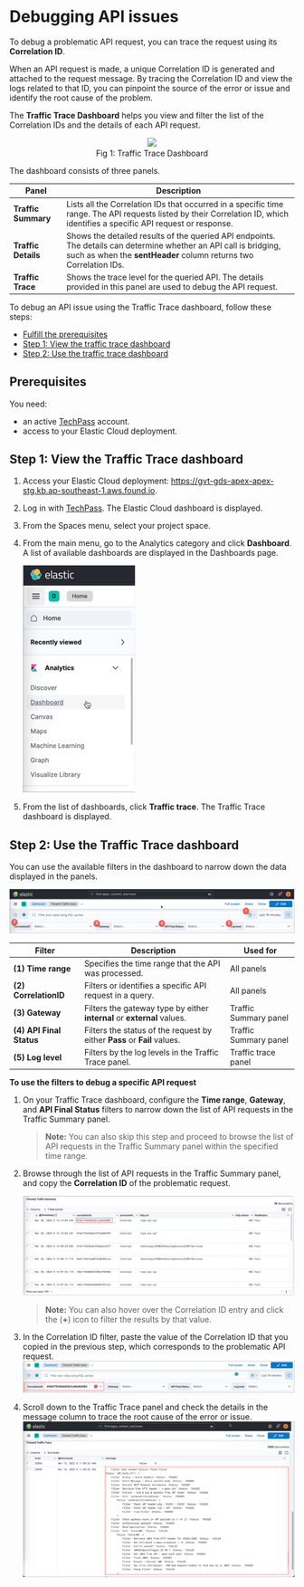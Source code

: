 # Debugging API issues

To debug a problematic API request, you can trace the request using its **Correlation ID**. 

When an API request is made, a unique Correlation ID is generated and attached to the request message. By tracing the Correlation ID and view the logs related to that ID, you can  pinpoint the source of the error or issue and identify the root cause of the problem.

The **Traffic Trace Dashboard** helps you view and filter the list of the Correlation IDs and the details of each API request. 

<figure style="text-align: center">
  <img
    src="https://docs.developer.tech.gov.sg/docs/apex-cloud-troubleshooting-guide/images/dashboard-traffic-trace.png"/>
	  <figcaption>Fig 1: Traffic Trace Dashboard</figcaption>
</figure>

The dashboard consists of three panels.

| Panel | Description |
| --- | --- |
| **Traffic Summary** | Lists all the Correlation IDs that occurred in a specific time range. The API requests listed by their Correlation ID, which identifies a specific API request or response. |
| **Traffic Details** | Shows the detailed results of the queried API endpoints. The details can determine whether an API call is bridging, such as when the **sentHeader** column returns two Correlation IDs. |
| **Traffic Trace** | Shows the trace level for the  queried API. The details provided in this panel are used to debug the API request.


To debug an API issue using the Traffic Trace dashboard, follow these steps:

- [Fulfill the prerequisites](#prerequisites)
- [Step 1: View the traffic trace dashboard](#step-1-view-the-traffic-trace-dashboard)
- [Step 2: Use the traffic trace dashboard](#step-2-use-the-traffic-trace-dashboard)

## Prerequisites
You need:
- an active [TechPass](https://docs.developer.tech.gov.sg/docs/apex-cloud-onboarding/docs/techpass) account.
- access to your Elastic Cloud deployment.


## Step 1: View the Traffic Trace dashboard

1. Access your Elastic Cloud deployment: https://gvt-gds-apex-apex-stg.kb.ap-southeast-1.aws.found.io.

1. Log in with [TechPass](https://docs.developer.tech.gov.sg/docs/apex-cloud-onboarding/docs/techpass). The Elastic Cloud dashboard is displayed. 

1. From the Spaces menu, select your project space.

1. From the main menu, go to the Analytics category and click **Dashboard**. A list of available dashboards are displayed in the Dashboards page.
 
    ![Select dashboard menu](/images/dashboard-menu.png) 

1. From the list of dashboards, click **Traffic trace**. The Traffic Trace dashboard is displayed.


## Step 2: Use the Traffic Trace dashboard

You can use the available filters in the dashboard to narrow down the data displayed in the panels.

![Select dashboard filters](/images/dashboard-filters.png) 

| Filter | Description | Used for |
| --- | -- | -- |
| **(1) Time range** | Specifies the time range that the API was processed. | All panels
| **(2) CorrelationID** | Filters or identifies a specific API request in a query. | All panels
| **(3) Gateway** | Filters the gateway type by either **internal** or **external** values. | Traffic Summary panel
| **(4) API Final Status** | Filters the status of the request by either **Pass** or **Fail** values. | Traffic Summary panel
| **(5) Log level** | Filters by the log levels in the Traffic Trace panel. | Traffic trace panel |

**To use the filters to debug a specific API request**

1. On your Traffic Trace dashboard, configure the **Time range**, **Gateway**, and **API Final Status** filters to narrow down the list of API requests in the Traffic Summary panel.
    > **Note:** You can also skip this step and proceed to browse the list of API requests in the Traffic Summary panel within the specified time range.

1. Browse through the list of API requests in the Traffic Summary panel, and copy the **Correlation ID** of the problematic request.

    ![copy correlation ID](/images/dashboard-correlationid.png) 

    > **Note:** You can also hover over the Correlation ID entry and  click the (**+**) icon to filter the results by that value.

1. In the Correlation ID filter, paste the value of the Correlation ID that you copied in the previous step, which corresponds to the problematic API request.
    ![paste correlation ID](/images/dashboard-correlationid-filter.png) 

1. Scroll down to the Traffic Trace panel and check the details in the message column to trace the root cause of the error or issue.
    ![traffic-trace-message](/images/dashboard-trace-error.png) 

<!-- >
1. Configure the following filters as needed.

a. **Time range** - Specifies the time range that the API was processed.<br>
b. **CorrelationID** - Filters or identifies a specific API request in a query. <br>
c. **Gateway** - Filters the gateway type by either **internal** or **external** values.<br>
d. **API Final Status**- Filters the status of the request by either **Pass** or **Fail** values.<br>
e. **Log level** - Filters by the log levels in the Traffic Trace panel. <br>

    **Notes:**
    - If you already selected a specific request using the  Correlation ID filter, clear the rest of the filters.
    - If you are not getting any data in the dashboard panels, check the filter values.

1. 
---


## Step 1: Identify the correlation ID of the problematic API request

1. Go to the APEX Cloud Elastic Cloud deployment: <br>
    https://gvt-gds-apex-apex-stg.kb.ap-southeast-1.aws.found.io/. 

1. Log in with [TechPass](https://docs.developer.tech.gov.sg/docs/apex-cloud-onboarding/docs/techpass). The Elastic Cloud dashboard is displayed. 

1. From the Spaces menu, select your project space.

    ![Select your space](https://docs.developer.tech.gov.sg/docs/apex-cloud-troubleshooting-guide/images/login-spaces.png ":size=230") 

1. From the menu on the upper left of the dashboard, navigate to the Analytics category and click **Discover**. 

    ![Discover](https://docs.developer.tech.gov.sg/docs/apex-cloud-troubleshooting-guide/images/discover.png ":size=150")

1. In Discover, open the data view dropdown and select  the **apigw-traffic-summary** data view. 

    ![Find the correlation ID](https://docs.developer.tech.gov.sg/docs/apex-cloud-troubleshooting-guide/images/find-correlation-ID.png)

1. Click the time range icon, and select a time range. 

1. On the KQL search field, enter a combined query for the following parameters:
    - **http.uri** - Refers to the API base path.
    - **processinfo.gatewayName** - Can be external (internet) or internal (intranet).

    For example: `http.uri: \nyp-ioc-ip and processinfo.gatewayName  : External`

1. Submit the query. A list of logs that match the query are displayed in the document table. 

1. Browse through the logs and identify the problematic API request.

1. Copy the **correlationId** value of the problematic API request.

## Step 2: Display the stack traces that correspond to the correlation ID

1. Open the data view dropdown, and select the **apigw-traffic-trace** data view.

    ![View the stack trace](https://docs.developer.tech.gov.sg/docs/apex-cloud-troubleshooting-guide/images/stack-trace.png)

1. On the KQL search field, enter a query for the correlation ID parameter obtained in the previous steps.

    For example, `correlationId : ac25ff63feabb71075ce47f5`

1. Submit the query. A list of stack traces that correspond to the correlation ID are displayed in the document table.

## Step 3: Review the strack trace logs 

1. From the list of Available fields, add the **timestamp**, **correlationId**, and **message** fields to the document table to simplify your view: 

    ![Stack trace fields](https://docs.developer.tech.gov.sg/docs/apex-cloud-troubleshooting-guide/images/stack-trace-fields.png ":size=220")

1. Browse through the list and review the logs in the **message** column to see the sequence of method calls and diagnose any issues. Analyze the stack trace to identify the specific line of code that caused the error or exception.

    ![Stack trace messages](https://docs.developer.tech.gov.sg/docs/apex-cloud-troubleshooting-guide/images/stack-trace-messages.png)

### Next steps

To further narrow down your search, you can also filter the stack trace logs based on the issue encountered. Proceed to [Filtering common issues](https://docs.developer.tech.gov.sg/docs/apex-cloud-troubleshooting-guide/docs/logs/filtering-common-issues).

<!-- 
# Debugging API issues

You can check the stack trace of a problematic API request to see any errors or exceptions that occurred. 

## Prerequisites
You need:
- An active [TechPass](https://docs.developer.tech.gov.sg/docs/apex-cloud-onboarding/docs/techpass) account
- Access to your Elastic Cloud deployment

To view stack trace logs, follow these steps:

- [Step 1: Identify the correlation ID of the problematic API request](#step-1-identify-the-correlation-id-of-the-problematic-api-request)
- [Step 2: Display the stack traces that correspond to the correlation ID](#step-2-display-the-stack-traces-that-correspond-to-the-correlation-id)
- [Step 3: Review the strack trace logs](#step-3-review-the-strack-trace-logs)

## Step 1: Identify the correlation ID of the problematic API request

1. Go to the APEX Cloud Elastic Cloud deployment: <br>
    https://gvt-gds-apex-apex-stg.kb.ap-southeast-1.aws.found.io/. 

1. Log in with [TechPass](https://docs.developer.tech.gov.sg/docs/apex-cloud-onboarding/docs/techpass). The Elastic Cloud dashboard is displayed. 

1. From the Spaces menu, select your project space.

    ![Select your space](https://docs.developer.tech.gov.sg/docs/apex-cloud-troubleshooting-guide/images/login-spaces.png ":size=230") 

1. From the menu on the upper left of the dashboard, navigate to the Analytics category and click **Discover**. 

    ![Discover](https://docs.developer.tech.gov.sg/docs/apex-cloud-troubleshooting-guide/images/discover.png ":size=150")

1. In Discover, open the data view dropdown and select  the **apigw-traffic-summary** data view. 

    ![Find the correlation ID](https://docs.developer.tech.gov.sg/docs/apex-cloud-troubleshooting-guide/images/find-correlation-ID.png)

1. Click the time range icon, and select a time range. 

1. On the KQL search field, enter a combined query for the following parameters:
    - **http.uri** - Refers to the API base path.
    - **processinfo.gatewayName** - Can be external (internet) or internal (intranet).

    For example: `http.uri: \nyp-ioc-ip and processinfo.gatewayName  : External`

1. Submit the query. A list of logs that match the query are displayed in the document table. 

1. Browse through the logs and identify the problematic API request.

1. Copy the **correlationId** value of the problematic API request.

## Step 2: Display the stack traces that correspond to the correlation ID

1. Open the data view dropdown, and select the **apigw-traffic-trace** data view.

    ![View the stack trace](https://docs.developer.tech.gov.sg/docs/apex-cloud-troubleshooting-guide/images/stack-trace.png)

1. On the KQL search field, enter a query for the correlation ID parameter obtained in the previous steps.

    For example, `correlationId : ac25ff63feabb71075ce47f5`

1. Submit the query. A list of stack traces that correspond to the correlation ID are displayed in the document table.

## Step 3: Review the strack trace logs 

1. From the list of Available fields, add the **timestamp**, **correlationId**, and **message** fields to the document table to simplify your view: 

    ![Stack trace fields](https://docs.developer.tech.gov.sg/docs/apex-cloud-troubleshooting-guide/images/stack-trace-fields.png ":size=220")

1. Browse through the list and review the logs in the **message** column to see the sequence of method calls and diagnose any issues. Analyze the stack trace to identify the specific line of code that caused the error or exception.

    ![Stack trace messages](https://docs.developer.tech.gov.sg/docs/apex-cloud-troubleshooting-guide/images/stack-trace-messages.png)

### Next steps

To further narrow down your search, you can also filter the stack trace logs based on the issue encountered. Proceed to [Filtering common issues](https://docs.developer.tech.gov.sg/docs/apex-cloud-troubleshooting-guide/docs/logs/filtering-common-issues).

-->